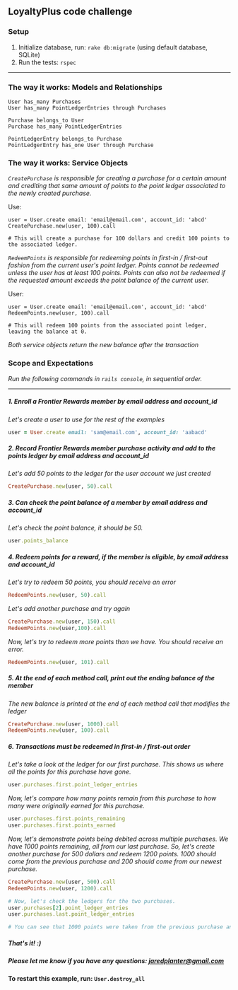 ## LoyaltyPlus code challenge


### Setup

1. Initialize database, run: `rake db:migrate` (using default database, SQLite)
2. Run the tests: `rspec`
___


### The way it works: Models and Relationships
```
User has_many Purchases
User has_many PointLedgerEntries through Purchases

Purchase belongs_to User
Purchase has_many PointLedgerEntries

PointLedgerEntry belongs_to Purchase
PointLedgerEntry has_one User through Purchase
```


### The way it works: Service Objects
_`CreatePurchase` is responsible for creating a purchase for a certain amount and crediting that same amount of points to the point ledger associated to the newly created purchase._

Use:
```
user = User.create email: 'email@email.com', account_id: 'abcd'
CreatePurchase.new(user, 100).call 

# This will create a purchase for 100 dollars and credit 100 points to the associated ledger.
```

_`RedeemPoints` is responsible for redeeming points in first-in / first-out fashion from the current user's point ledger. Points cannot be redeemed unless the user has at least 100 points. Points can also not be redeemed if the requested amount exceeds the point balance of the current user._

User:
```
user = User.create email: 'email@email.com', account_id: 'abcd'
RedeemPoints.new(user, 100).call

# This will redeem 100 points from the associated point ledger, leaving the balance at 0.
```

_Both service objects return the new balance after the transaction_


### Scope and Expectations
 _Run the following commands in `rails console`, in sequential order._
___


##### 1. Enroll a Frontier Rewards member by email address and account_id

_Let's create a user to use for the rest of the examples_
```ruby
user = User.create email: 'sam@email.com', account_id: 'aabacd'
```

##### 2. Record Frontier Rewards member purchase activity and add to the points ledger by email address and account_id

_Let's add 50 points to the ledger for the user account we just created_
```ruby
CreatePurchase.new(user, 50).call
```

##### 3. Can check the point balance of a member by email address and account_id

_Let's check the point balance, it should be 50._
```ruby
user.points_balance
```

##### 4. Redeem points for a reward, if the member is eligible, by email address and account_id

_Let's try to redeem 50 points, you should receive an error_
```ruby
RedeemPoints.new(user, 50).call
```

_Let's add another purchase and try again_
```ruby
CreatePurchase.new(user, 150).call
RedeemPoints.new(user,100).call
```

_Now, let's try to redeem more points than we have. You should receive an error._
```ruby
RedeemPoints.new(user, 101).call
```

##### 5. At the end of each method call, print out the ending balance of the member

_The new balance is printed at the end of each method call that modifies the ledger_
```ruby
CreatePurchase.new(user, 1000).call
RedeemPoints.new(user, 100).call
```

##### 6. Transactions must be redeemed in first-in / first-out order

_Let's take a look at the ledger for our first purchase. This shows us where all the points for this purchase have gone._
```ruby
user.purchases.first.point_ledger_entries
```

_Now, let's compare how many points remain from this purchase to how many were originally earned for this purchase._
```ruby
user.purchases.first.points_remaining
user.purchases.first.points_earned
```

_Now, let's demonstrate points being debited across multiple purchases. We have 1000 points remaining, all from our last purchase. So, let's create another purchase for 500 dollars and redeem 1200 points. 1000 should come from the previous purchase and 200 should come from our newest purchase._
```ruby
CreatePurchase.new(user, 500).call
RedeemPoints.new(user, 1200).call

# Now, let's check the ledgers for the two purchases.
user.purchases[2].point_ledger_entries
user.purchases.last.point_ledger_entries

# You can see that 1000 points were taken from the previous purchase and 200 points were taken from our most recent purchase
```

##### That's it! :) 
##### Please let me know if you have any questions: jaredplanter@gmail.com

#### To restart this example, run: `User.destroy_all`

